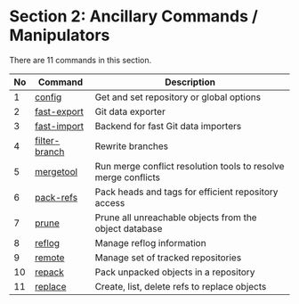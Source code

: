 Section 2: Ancillary Commands / Manipulators
===

There are 11 commands in this section. 

| No | Command | Description |
| -- | ------- | ----------- |
| 1 | [config](./config.md) | Get and set repository or global options |
| 2 | [fast-export](./fast-export.md) | Git data exporter |
| 3 | [fast-import](./fast-import.md) | Backend for fast Git data importers |
| 4 | [filter-branch](./filter-branch.md) | Rewrite branches |
| 5 | [mergetool](./mergetool.md) | Run merge conflict resolution tools to resolve merge conflicts |
| 6 | [pack-refs](./pack-refs.md) | Pack heads and tags for efficient repository access |
| 7 | [prune](./prune.md) | Prune all unreachable objects from the object database |
| 8 | [reflog](./reflog.md) | Manage reflog information |
| 9 | [remote](./remote.md) | Manage set of tracked repositories |
| 10 | [repack](./repack.md) | Pack unpacked objects in a repository |
| 11 | [replace](./replace.md) | Create, list, delete refs to replace objects |

